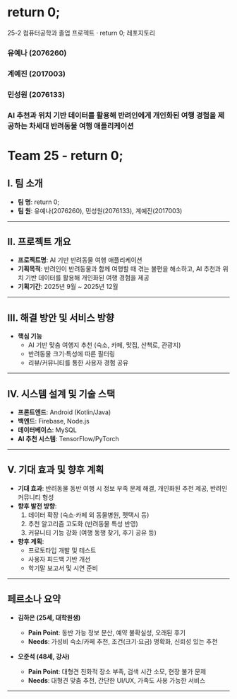 # return 0;
25-2 컴퓨터공학과 졸업 프로젝트 · return 0; 레포지토리

### 유예나 (2076260)
### 계예진 (2017003)
### 민성원 (2076133)

### AI 추천과 위치 기반 데이터를 활용해 반려인에게 개인화된 여행 경험을 제공하는 차세대 반려동물 여행 애플리케이션

# Team 25 - return 0;

## Ⅰ. 팀 소개
- **팀 명**: return 0;
- **팀 원**: 유예나(2076260), 민성원(2076133), 계예진(2017003)

---

## Ⅱ. 프로젝트 개요
- **프로젝트명**: AI 기반 반려동물 여행 애플리케이션  
- **기획목적**: 반려인이 반려동물과 함께 여행할 때 겪는 불편을 해소하고, AI 추천과 위치 기반 데이터를 활용해 개인화된 여행 경험을 제공  
- **기획기간**: 2025년 9월 ~ 2025년 12월  

---

## Ⅲ. 해결 방안 및 서비스 방향
- **핵심 기능**  
  - AI 기반 맞춤 여행지 추천 (숙소, 카페, 맛집, 산책로, 관광지)  
  - 반려동물 크기·특성에 따른 필터링  
  - 리뷰/커뮤니티를 통한 사용자 경험 공유  

---

## Ⅳ. 시스템 설계 및 기술 스택
- **프론트엔드**: Android (Kotlin/Java)  
- **백엔드**: Firebase, Node.js  
- **데이터베이스**: MySQL  
- **AI 추천 시스템**: TensorFlow/PyTorch  

---

## Ⅴ. 기대 효과 및 향후 계획
- **기대 효과**: 반려동물 동반 여행 시 정보 부족 문제 해결, 개인화된 추천 제공, 반려인 커뮤니티 형성  
- **향후 발전 방향**:  
  1. 데이터 확장 (숙소·카페 외 동물병원, 펫택시 등)  
  2. 추천 알고리즘 고도화 (반려동물 특성 반영)  
  3. 커뮤니티 기능 강화 (여행 동행 찾기, 후기 공유 등)  
- **향후 계획**:  
  - 프로토타입 개발 및 테스트  
  - 사용자 피드백 기반 개선  
  - 학기말 보고서 및 시연 준비  

---

## 페르소나 요약
- **김하은 (25세, 대학원생)**  
  - **Pain Point**: 동반 가능 정보 분산, 예약 불확실성, 오래된 후기  
  - **Needs**: 가성비 숙소/카페 추천, 조건(크기·요금) 명확화, 신뢰성 있는 추천  

- **오준석 (48세, 강사)**  
  - **Pain Point**: 대형견 친화적 장소 부족, 검색 시간 소모, 현장 불가 문제  
  - **Needs**: 대형견 맞춤 추천, 간단한 UI/UX, 가족도 사용 가능한 서비스  

---



